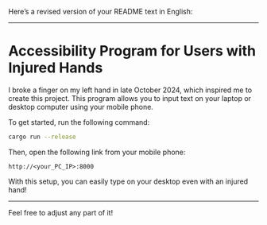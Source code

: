 Here’s a revised version of your README text in English:

---

# Accessibility Program for Users with Injured Hands

I broke a finger on my left hand in late October 2024, which inspired me to create this project. This program allows you to input text on your laptop or desktop computer using your mobile phone. 

To get started, run the following command:

```bash
cargo run --release
```

Then, open the following link from your mobile phone:

```
http://<your_PC_IP>:8000
```

With this setup, you can easily type on your desktop even with an injured hand!

--- 

Feel free to adjust any part of it!
